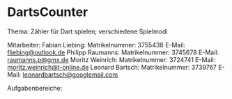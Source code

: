 # DartsCounter

Thema: Zähler für Dart spielen; verschiedene Spielmodi

Mitarbeiter: 
	Fabian Liebing: Matrikelnummer: 3755438 E-Mail: fliebing@outlook.de
	Philipp Raumanns: Matrikelnummer: 3745678 E-Mail: raumanns.p@gmx.de
	Moritz Weinrich: Matrikelnummer: 3724741 E-Mail: moritz.weinrich@t-online.de
	Leonard Bartsch: Matrikelnummer: 3739767 E-Mail: leonardbartsch@googlemail.com
	
Aufgabenbereiche: 